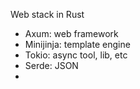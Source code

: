 Web stack in Rust
* Axum: web framework
* Minijinja: template engine
* Tokio: async tool, lib, etc
* Serde: JSON
* 
